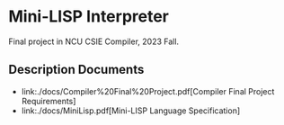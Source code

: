 # Mini-LISP Interpreter
Final project in NCU CSIE Compiler, 2023 Fall.

## Description Documents
* link:./docs/Compiler%20Final%20Project.pdf[Compiler Final Project Requirements]
* link:./docs/MiniLisp.pdf[Mini-LISP Language Specification]
